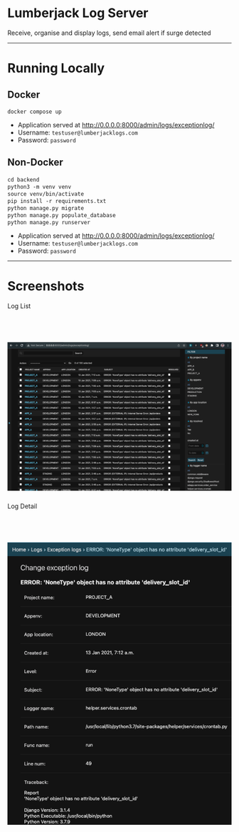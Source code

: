 Lumberjack Log Server
=====================

Receive, organise and display logs, send email alert if surge detected

---
# Running Locally

## Docker
```shell
docker compose up
```
- Application served at http://0.0.0.0:8000/admin/logs/exceptionlog/
- Username: `testuser@lumberjacklogs.com`
- Password: `password`

## Non-Docker
```shell
cd backend
python3 -m venv venv
source venv/bin/activate
pip install -r requirements.txt
python manage.py migrate
python manage.py populate_database
python manage.py runserver
```

- Application served at http://0.0.0.0:8000/admin/logs/exceptionlog/
- Username: `testuser@lumberjacklogs.com`
- Password: `password`

---
# Screenshots

Log List

<h1 align="center">
  <br>
  <a href="https://lumberjacklogs.website/">
  <img src="https://github.com/edjchapman/Lumberjack/blob/main/.github/LogList.png" alt="Log List" />
</a>
</h1>

Log Detail

<h1 align="center">
  <br>
  <a href="https://lumberjacklogs.website/">
  <img src="https://github.com/edjchapman/Lumberjack/blob/main/.github/LogDetail.png" alt="Log Detail" />
</a>
</h1>